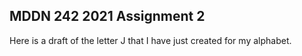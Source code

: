 ## MDDN 242 2021 Assignment 2

Here is a draft of the letter J that I have just created for my alphabet.